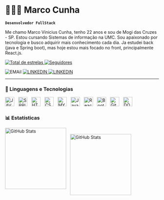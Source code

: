 # 👨🏻‍💻 Marco Cunha

**`Desenvolvedor FullStack`**

Me chamo Marco Vinicius Cunha, tenho 22 anos e sou de Mogi das Cruzes - SP. Estou cursando Sistemas de informação na UMC. Sou apaixonado por tecnologia e busco adquirir mais conhecimento cada dia. 
Ja estudei back (java e Spring boot), mas hoje estou mais focado no front, principalmente React.js.

<p align="left">
    <a href="https://github.com/MarcoVCunha?tab=repositories&sort=stargazers">
        <img 
            alt="Total de estrelas" 
            title="Total de estrelas GitHub" 
            src="https://custom-icon-badges.demolab.com/github/stars/MarcoVCunha?color=55960c&style=for-the-badge&labelColor=488207&logo=star&label=estrelas"
        />
    </a>
    <a href="https://github.com/MarcoVCunha?tab=followers">
        <img 
            alt="Seguidores" 
            title="Me siga no GitHub" 
            src="https://custom-icon-badges.demolab.com/github/followers/MarcoVCunha?color=236ad3&labelColor=1155ba&style=for-the-badge&logo=github&label=Seguidores&logoColor=white"
        />
    </a>
</p>

<p align="left">
        <img
            alt="EMAil" 
            title="E-mail" 
            src="https://custom-icon-badges.demolab.com/badge/marcoviniciuscunha@gmail.com-E61B23.svg?logo=mail"
        />
        <a href="https://www.linkedin.com/in/marco-cunha-0225762b8/">
            <img
                alt="LINKEDIN"
                title="Linkedin"
                src="https://custom-icon-badges.demolab.com/badge/-2e2e2e.svg?logo=li"
            />
        </a>
        <a href="https://www.instagram.com/marcov_cunha/">
            <img
                alt="LINKEDIN"
                title="Linkedin"
                src="https://custom-icon-badges.demolab.com/badge/-2e2e2e.svg?logo=instagram"
            />
        </a>
</p>


---

### 🤖 Linguagens e Tecnologias

<img 
    align="left" 
    alt="JAVA"
    title="Java" 
    width="30px"
    style="padding-right: 10px;"  
    src="https://cdn.jsdelivr.net/gh/devicons/devicon@latest/icons/java/java-original.svg" 
/>
<img 
    align="left" 
    alt="SPRING"
    title="Spring boot" 
    width="30px" 
    style="padding-right: 10px;" 
    src="https://cdn.jsdelivr.net/gh/devicons/devicon@latest/icons/spring/spring-original.svg" 
/>
<img 
    align="left" 
    alt="HTML"
    title="HTML" 
    width="30px" 
    style="padding-right: 10px;" 
    src="https://cdn.jsdelivr.net/gh/devicons/devicon@latest/icons/html5/html5-original.svg" 
/>
<img 
    align="left" 
    alt="CSS" 
    title="CSS"
    width="30px" 
    style="padding-right: 10px;" 
    src="https://cdn.jsdelivr.net/gh/devicons/devicon@latest/icons/css3/css3-original.svg" 
/>
<img 
    align="left" 
    alt="MYSQL" 
    title="MySQL"
    width="30px" 
    style="padding-right: 10px;" 
    src="https://cdn.jsdelivr.net/gh/devicons/devicon@latest/icons/mysql/mysql-original.svg" 
/>
<img 
    align="left" 
    alt="JavaScript" 
    title="JavaScript"
    width="30px" 
    style="padding-right: 10px;" 
    src="https://cdn.jsdelivr.net/gh/devicons/devicon@latest/icons/javascript/javascript-original.svg" 
/>
<img 
    align="left" 
    alt="React"
    title="React" 
    width="30px" 
    style="padding-right: 10px;" 
    src="https://cdn.jsdelivr.net/gh/devicons/devicon@latest/icons/react/react-original.svg" 
/>
<img 
    align="left" 
    alt="Bootstrap"
    title="Bootstrap" 
    width="30px" 
    style="padding-right: 10px;" 
    src="https://cdn.jsdelivr.net/gh/devicons/devicon@latest/icons/bootstrap/bootstrap-original.svg" 
/>
<img 
    align="left" 
    alt="Git" 
    title="Git"
    width="30px" 
    style="padding-right: 10px;" 
    src="https://cdn.jsdelivr.net/gh/devicons/devicon@latest/icons/git/git-original.svg" 
/>
<img 
    align="left" 
    alt="DOCKER" 
    title="Docker"
    width="30px" 
    style="padding-right: 10px;" 
    src="https://cdn.jsdelivr.net/gh/devicons/devicon@latest/icons/docker/docker-plain.svg" 
/>
<br/>
<br/>

### 📊 Estatísticas

  <img 
    align="left" 
    alt="GitHub Stats" 
    height="200" 
    style="padding-right: 10px;" 
    src="https://github-readme-stats.vercel.app/api?username=MarcoVCunha&show_icons=true&theme=ocean_dark&include_all_commits=true&locale=pt-br" 
  />
<img 
    align="left" 
    alt="GitHub Stats" 
    height="200" 
    style="padding-top: 20px;" 
    src="https://github-readme-stats.vercel.app/api/top-langs/?username=MarcoVCunha&theme=ocean_dark&layout=donut&custom_title=Tecnologias&langs_count=9" 
  />

</p>
